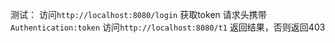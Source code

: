测试：
访问`http://localhost:8080/login` 获取token
请求头携带`Authentication:token`
访问`http://localhost:8080/t1` 返回结果，否则返回403